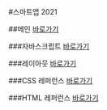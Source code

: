 
#스마트앱 2021

##메인 <a href="https://kimtaehwi84.github.io.dothome21/">바로가기<a>

###자바스크립트 <a href="https://kimtaehwi84.github.io.dothome21/javascript/javascript100.html">바로가기<a>

###레이아웃 <a href="https://kimtaehwi84.github.io.dothome21/layout/index.html">바로가기<a>

###CSS 레퍼런스 <a href="https://kimtaehwi84.github.io.dothome21/refer-css/index.html">바로가기<a>

###HTML 레퍼런스 <a href="https://kimtaehwi84.github.io.dothome21/refer-html/index.html">바로가기<a>



